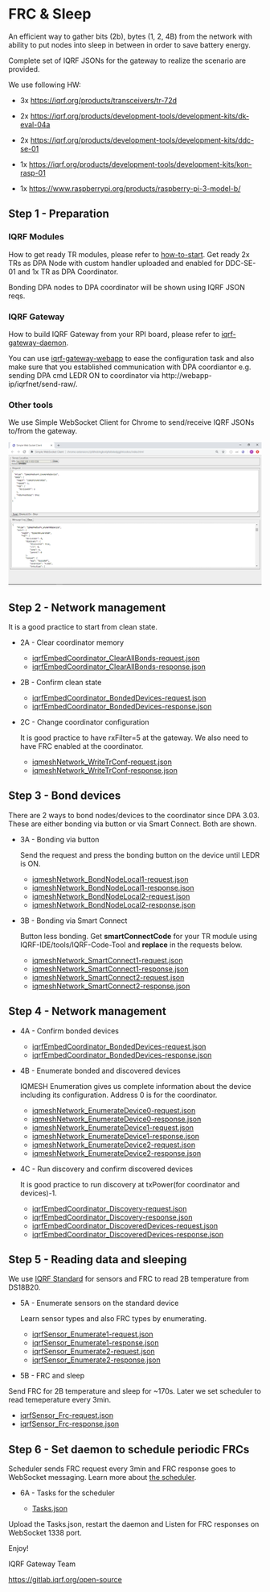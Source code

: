 # FRC & Sleep

An efficient way to gather bits (2b), bytes (1, 2, 4B) from the network with ability to put nodes 
into sleep in between in order to save battery energy.

Complete set of IQRF JSONs for the gateway to realize the scenario are provided. 

We use following HW:

* 3x https://iqrf.org/products/transceivers/tr-72d 
* 2x https://iqrf.org/products/development-tools/development-kits/dk-eval-04a
* 2x https://iqrf.org/products/development-tools/development-kits/ddc-se-01

* 1x https://iqrf.org/products/development-tools/development-kits/kon-rasp-01
* 1x https://www.raspberrypi.org/products/raspberry-pi-3-model-b/

## Step 1 - Preparation

### IQRF Modules 

How to get ready TR modules, please refer to [how-to-start](https://www.iqrf.org/support/how-to-start).
Get ready 2x TRs as DPA Node with custom handler uploaded and enabled for DDC-SE-01 and 1x TR as DPA 
Coordinator. 

Bonding DPA nodes to DPA coordinator will be shown using IQRF JSON reqs.

### IQRF Gateway

How to build IQRF Gateway from your RPI board, please refer to [iqrf-gateway-daemon](https://docs.iqrf.org/iqrf-gateway-daemon/).

You can use [iqrf-gateway-webapp](https://docs.iqrf.org/iqrf-gateway-webapp/) to ease the configuration
task and also make sure that you established communication with DPA coordiantor e.g. sending DPA cmd LEDR 
ON to coordinator via http://webapp-ip/iqrfnet/send-raw/. 

### Other tools

We use Simple WebSocket Client for Chrome to send/receive IQRF JSONs to/from the gateway.

![Client](../tools/enumerate-device.png)

## Step 2 - Network management

It is a good practice to start from clean state.

* 2A - Clear coordinator memory

  * [iqrfEmbedCoordinator_ClearAllBonds-request.json](1-network-management/iqrfEmbedCoordinator_ClearAllBonds-request.json)
  * [iqrfEmbedCoordinator_ClearAllBonds-response.json](1-network-management/iqrfEmbedCoordinator_ClearAllBonds-response.json)

* 2B - Confirm clean state

  * [iqrfEmbedCoordinator_BondedDevices-request.json](1-network-management/iqrfEmbedCoordinator_BondedDevices-request.json)
  * [iqrfEmbedCoordinator_BondedDevices-response.json](1-network-management/iqrfEmbedCoordinator_BondedDevices-response.json)

* 2C - Change coordinator configuration

  It is good practice to have rxFilter=5 at the gateway. We also need to have FRC enabled at the coordinator.

  * [iqmeshNetwork_WriteTrConf-request.json](1-network-management/iqmeshNetwork_WriteTrConf-request.json)
  * [iqmeshNetwork_WriteTrConf-response.json](1-network-management/iqmeshNetwork_WriteTrConf-response.json) 

## Step 3 - Bond devices

There are 2 ways to bond nodes/devices to the coordinator since DPA 3.03. These are either bonding via button or via Smart
Connect. Both are shown.

* 3A - Bonding via button

  Send the request and press the bonding button on the device until LEDR is ON.

  * [iqmeshNetwork_BondNodeLocal1-request.json](2-bonding-devices/iqmeshNetwork_BondNodeLocal1-request.json)
  * [iqmeshNetwork_BondNodeLocal1-response.json](2-bonding-devices/iqmeshNetwork_BondNodeLocal1-response.json)  
  * [iqmeshNetwork_BondNodeLocal2-request.json](2-bonding-devices/iqmeshNetwork_BondNodeLocal2-request.json)
  * [iqmeshNetwork_BondNodeLocal2-response.json](2-bonding-devices/iqmeshNetwork_BondNodeLocal2-response.json)

* 3B - Bonding via Smart Connect

  Button less bonding. Get **smartConnectCode** for your TR module using IQRF-IDE/tools/IQRF-Code-Tool and 
  **replace** in the requests below. 

  * [iqmeshNetwork_SmartConnect1-request.json](2-bonding-devices/iqmeshNetwork_SmartConnect1-request.json)
  * [iqmeshNetwork_SmartConnect1-response.json](2-bonding-devices/iqmeshNetwork_SmartConnect1-response.json)
  * [iqmeshNetwork_SmartConnect2-request.json](2-bonding-devices/iqmeshNetwork_SmartConnect2-request.json)
  * [iqmeshNetwork_SmartConnect2-response.json](2-bonding-devices/iqmeshNetwork_SmartConnect2-response.json)

## Step 4 - Network management

* 4A - Confirm bonded devices

  * [iqrfEmbedCoordinator_BondedDevices-request.json](3-network-management/iqrfEmbedCoordinator_BondedDevices-request.json)
  * [iqrfEmbedCoordinator_BondedDevices-response.json](3-network-management/iqrfEmbedCoordinator_BondedDevices-response.json)

* 4B - Enumerate bonded and discovered devices

  IQMESH Enumeration gives us complete information about the device including its configuration. 
  Address 0 is for the coordinator.

  * [iqmeshNetwork_EnumerateDevice0-request.json](3-network-management/iqmeshNetwork_EnumerateDevice0-request.json)
  * [iqmeshNetwork_EnumerateDevice0-response.json](3-network-management/iqmeshNetwork_EnumerateDevice0-response.json)
  * [iqmeshNetwork_EnumerateDevice1-request.json](3-network-management/iqmeshNetwork_EnumerateDevice1-request.json)
  * [iqmeshNetwork_EnumerateDevice1-response.json](3-network-management/iqmeshNetwork_EnumerateDevice1-response.json)
  * [iqmeshNetwork_EnumerateDevice2-request.json](3-network-management/iqmeshNetwork_EnumerateDevice2-request.json)
  * [iqmeshNetwork_EnumerateDevice2-response.json](3-network-management/iqmeshNetwork_EnumerateDevice2-response.json)

* 4C - Run discovery and confirm discovered devices

  It is good practice to run discovery at txPower(for coordinator and devices)-1.

  * [iqrfEmbedCoordinator_Discovery-request.json](3-network-management/iqrfEmbedCoordinator_Discovery-request.json)
  * [iqrfEmbedCoordinator_Discovery-response.json](3-network-management/iqrfEmbedCoordinator_Discovery-response.json)
  * [iqrfEmbedCoordinator_DiscoveredDevices-request.json](3-network-management/iqrfEmbedCoordinator_DiscoveredDevices-request.json)
  * [iqrfEmbedCoordinator_DiscoveredDevices-response.json](3-network-management/iqrfEmbedCoordinator_DiscoveredDevices-response.json)

## Step 5 - Reading data and sleeping

We use [IQRF Standard](https://www.iqrfalliance.org/techDocs/) for sensors and FRC to read 2B temperature from DS18B20.

* 5A - Enumerate sensors on the standard device

  Learn sensor types and also FRC types by enumerating.

  * [iqrfSensor_Enumerate1-request.json](4-reading-data-sleeping/iqrfSensor_Enumerate1-request.json)
  * [iqrfSensor_Enumerate1-response.json](4-reading-data-sleeping/iqrfSensor_Enumerate1-response.json)
  * [iqrfSensor_Enumerate2-request.json](4-reading-data-sleeping/iqrfSensor_Enumerate2-request.json)
  * [iqrfSensor_Enumerate2-response.json](4-reading-data-sleeping/iqrfSensor_Enumerate2-response.json)

* 5B - FRC and sleep

Send FRC for 2B temperature and sleep for ~170s. Later we set scheduler to read temeperature every 3min.  

  * [iqrfSensor_Frc-request.json](4-reading-data-sleeping/iqrfSensor_Frc-request.json)
  * [iqrfSensor_Frc-response.json](4-reading-data-sleeping/iqrfSensor_Frc-response.json)

## Step 6 - Set daemon to schedule periodic FRCs

Scheduler sends FRC request every 3min and FRC response goes to WebSocket messaging. Learn more about 
[the scheduler](https://docs.iqrf.org/iqrf-gateway-daemon/scheduler.html).

* 6A - Tasks for the scheduler

  * [Tasks.json](5-set-daemon-scheduler/Tasks.json)

Upload the Tasks.json, restart the daemon and Listen for FRC responses on WebSocket 1338 port.

Enjoy!

IQRF Gateway Team

https://gitlab.iqrf.org/open-source
